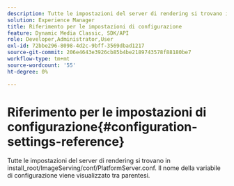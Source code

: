 ```yaml
---
description: Tutte le impostazioni del server di rendering si trovano in install_root/ImageServing/conf/PlatformServer.conf. Il nome della variabile di configurazione viene visualizzato tra parentesi.
solution: Experience Manager
title: Riferimento per le impostazioni di configurazione
feature: Dynamic Media Classic, SDK/API
role: Developer,Administrator,User
exl-id: 72bbe296-8098-4d2c-9bff-3569dbad1217
source-git-commit: 206e4643e3926cb85b4be2189743578f88180be7
workflow-type: tm+mt
source-wordcount: '55'
ht-degree: 0%

---
```


# Riferimento per le impostazioni di configurazione{#configuration-settings-reference}

Tutte le impostazioni del server di rendering si trovano in install_root/ImageServing/conf/PlatformServer.conf. Il nome della variabile di configurazione viene visualizzato tra parentesi.
